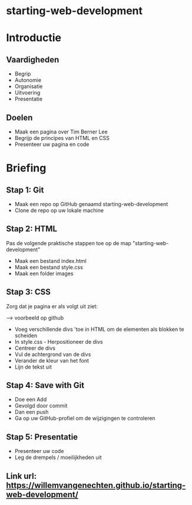 # starting-web-development

# Introductie

## Vaardigheden
- Begrip
- Autonomie
- Organisatie
- Uitvoering
- Presentatie

## Doelen
- Maak een pagina over Tim Berner Lee
- Begrijp de principes van HTML en CSS
- Presenteer uw pagina en code

# Briefing

## Stap 1: Git
- Maak een repo op GitHub genaamd starting-web-development
- Clone de repo op uw lokale machine

## Stap 2: HTML
Pas de volgende praktische stappen toe op de map "starting-web-development"

- Maak een bestand index.html
- Maak een bestand style.css
- Maak een folder images

## Stap 3: CSS
Zorg dat je pagina er als volgt uit ziet: 

--> voorbeeld op github
- Voeg verschillende divs 'toe in HTML om de elementen als blokken te scheiden
- In style.css   - Herpositioneer de divs
- Centreer de divs
- Vul de achtergrond van de divs
- Verander de kleur van het font
- Lijn de tekst uit

## Stap 4: Save with Git
- Doe een Add
- Gevolgd door commit
- Dan een push
- Ga op uw GitHub-profiel om de wijzigingen te controleren

## Stap 5: Presentatie
- Presenteer uw code
- Leg de drempels / moeilijkheden uit

## Link url: https://willemvangenechten.github.io/starting-web-development/

